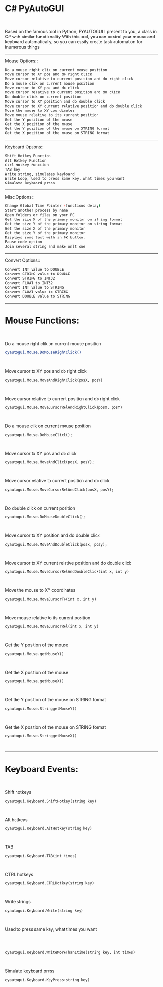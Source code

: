 
<h1>C# PyAutoGUI</h1><br >
<p>Based on the famous tool in Python, PYAUTOGUI
I present to you, a class in C# with similar functionality
With this tool, you can control your mouse and keyboard 
automatically, so you can easily create task automation
for inumerous things</p>

<hr />
<p>Mouse Options::
</p>



```bash
Do a mouse right clik on current mouse position
Move cursor to XY pos and do right click
Move cursor relative to current position and do right click
Do a mouse clik on current mouse position
Move cursor to XY pos and do click
Move cursor relative to current position and do click
Do double click on current position
Move cursor to XY position and do double click
Move cursor to XY current relative position and do double click
Move the mouse to XY coordinates
Move mouse relative to its current position
Get the Y position of the mouse
Get the X position of the mouse
Get the Y position of the mouse on STRING format
Get the X position of the mouse on STRING format
```




<hr />
<p>Keyboard Options::
</p>



```bash
Shift Hotkey Function
Alt Hotkey Function
Ctrl Hotkey Function
TAB key
Write string, simulates keyboard
Write Loop, Used to press same key, what times you want
Simulate keyboard press
```




<hr />
<p>Misc Options::
</p>



```bash
Change Global Time Pointer (functions delay)
Start another process by name
Open folders or files on your PC
Get the size X of the primary monitor on string format
Get the size Y of the primary monitor on string format
Get the size X of the primary monitor
Get the size Y of the primary monitor
Displays some text with an OK button.
Pause code option
Join several string and make onlt one
```




<hr />
<p>Convert Options::
</p>



```bash
Convert INT value to DOUBLE
Convert STRING value to DOUBLE
Convert STRING to INT32
Convert FLOAT to INT32
Convert INT value to STRING
Convert FLOAT value to STRING
Convert DOUBLE value to STRING
```




<hr />


<h1>Mouse Functions:</h1><br >
<p>Do a mouse right clik on current mouse position</p>



```bash
cyautogui.Mouse.DoMouseRightClick()
```





<br >

<p>Move cursor to XY pos and do right click</p>



```CSharp
cyautogui.Mouse.MoveAndRightClick(posX, posY)
```





<br >

<p>Move cursor relative to current position and do right click</p>



```CSharp
cyautogui.Mouse.MoveCursorRelAndRightClick(posX, posY)
```





<br >

<p>Do a mouse clik on current mouse position</p>



```CSharp
cyautogui.Mouse.DoMouseClick();
```





<br >


<p>Move cursor to XY pos and do click</p>



```CSharp
cyautogui.Mouse.MoveAndClick(posX, posY);
```





<br >

<p>Move cursor relative to current position and do click</p>



```CSharp
cyautogui.Mouse.MoveCursorRelAndClick(posX, posY);
```





<br >

<p>Do double click on current position</p>



```CSharp
cyautogui.Mouse.DoMouseDoubleClick();
```





<br >

<p>Move cursor to XY position and do double click</p>



```CSharp
cyautogui.Mouse.MoveAndDoubleClick(posx, posy);
```





<br >



<p>Move cursor to XY current relative position and do double click</p>

```CSharp
cyautogui.Mouse.MoveCursorRelAndDoubleClick(int x, int y) 
 ```

<br >
<p>Move the mouse to XY coordinates</p>

```CSharp
cyautogui.Mouse.MoveCursorTo(int x, int y)  
 ```

<br >
<p>Move mouse relative to its current position</p>
 
```CSharp
cyautogui.Mouse.MoveCursorRel(int x, int y) 
 ``` 

<br >
<p>Get the Y position of the mouse</p>

```CSharp
cyautogui.Mouse.getMouseY() 
 ```
 
<br >
<p>Get the X position of the mouse</p>


```CSharp
cyautogui.Mouse.getMouseX()  
 ```

<br >
<p>Get the Y position of the mouse on STRING format</p>


```CSharp
cyautogui.Mouse.StringgetMouseY()  
 ```

<br >
<p>Get the X position of the mouse on STRING format</p>


```CSharp
cyautogui.Mouse.StringgetMouseX() 
 ```
 
 <br >
 
 <hr />
<h1>Keyboard Events:</h1><br >

 
<p>Shift hotkeys</p>

```CSharp
cyautogui.Keyboard.ShiftHotkey(string key) 
```   
 
 <br >
<p>Alt hotkeys</p>
 
```CSharp
cyautogui.Keyboard.AltHotkey(string key) 
```   
 
 <br >
<p>TAB</p>

```CSharp
cyautogui.Keyboard.TAB(int times) 
```   
 
 <br >
<p>CTRL hotkeys</p>

```CSharp
cyautogui.Keyboard.CTRLHotkey(string key) 
```   
 
 <br >
<p>Write strings</p>

```CSharp
cyautogui.Keyboard.Write(string key) 
```   
 
 <br >
<p>Used to press same key, what times you want </p><br /> <br />

```CSharp
cyautogui.Keyboard.WriteMoreThan1time(string key, int times) 
```   
 
 <br >
<p>Simulate keyboard press</p>

```CSharp
cyautogui.Keyboard.KeyPress(string key) 
```   
	 
 <br >
